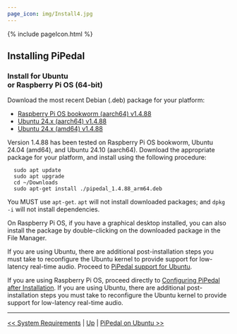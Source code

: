 ```yaml
---
page_icon: img/Install4.jpg
---
```


{% include pageIcon.html %}


## Installing PiPedal


### Install for Ubuntu <br/>or Raspberry Pi OS (64-bit)


Download the most recent Debian (.deb) package for your platform:

- [Raspberry Pi OS bookworm (aarch64) v1.4.88](https://github.com/rerdavies/pipedal/releases/download/v1.4.88/pipedal_1.4.88_arm64.deb)
- [Ubuntu 24.x (aarch64) v1.4.88](https://github.com/rerdavies/pipedal/releases/download/v1.4.88/pipedal_1.4.88_arm64.deb)
- [Ubuntu 24.x (amd64) v1.4.88](https://github.com/rerdavies/pipedal/releases/download/v1.4.88/pipedal_1.4.88_amd64.deb)


Version 1.4.88 has been tested on Raspberry Pi OS bookworm, Ubuntu 24.04 (amd64), and Ubuntu 24.10 (aarch64). Download the appropriate package for your platform, and install using the following procedure:

```
  sudo apt update
  sudo apt upgrade
  cd ~/Downloads  
  sudo apt-get install ./pipedal_1.4.88_arm64.deb 
```
You MUST use `apt-get`. `apt` will not install downloaded packages; and `dpkg -i` will not install dependencies. 

On Raspberry Pi OS, if you have a graphical desktop installed, you can also install the package by double-clicking on the downloaded package in the File Manager.

If you are using Ubuntu, there are additional post-installation steps you must take to reconfigure the Ubuntu kernel to 
provide support for low-latency real-time audio. Proceed to [PiPedal support for Ubuntu](Ubuntu.md).

If you are using Raspberry Pi OS, proceed directly to [Configuring PiPedal after Installation](Configuring.md). If 
you are using Ubuntu, there are additional post-installation steps you must take to reconfigure the Ubuntu kernel 
to provide support for low-latency real-time audio. 


--------
[<< System Requirements](SystemRequirements.md) | [Up](Documentation.md) | [PiPedal on Ubuntu >>](Ubuntu.md)
